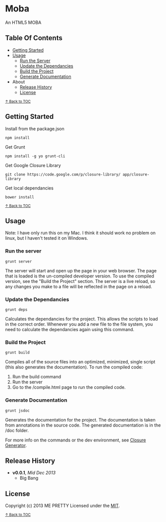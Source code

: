 # Moba

An HTML5 MOBA

## Table Of Contents

* [Getting Started](#getting-started)
* [Usage](#usage)
  - [Run the Server](#run-the-server)
  - [Update the Dependancies](#update-the-dependancies)
  - [Build the Project](#build-the-project)
  - [Generate Documentation](#generate-documentation)
* About
  - [Release History](#release-history)
  - [License](#license)


<sup>[↑ Back to TOC](#table-of-contents)</sup>


## Getting Started

Install from the package.json
```shell
npm install
```

Get Grunt
```shell
npm install -g yo grunt-cli
```

Get Google Closure Library
```shell
git clone https://code.google.com/p/closure-library/ app/closure-library
```

Get local dependancies
```shell
bower install
```

<sup>[↑ Back to TOC](#table-of-contents)</sup>

## Usage

Note: I have only run this on my Mac. I think it should work no problem on linux, but I haven't tested it on Windows.

### Run the server

```
grunt server
```

The server will start and open up the page in your web browser. The page that is loaded is the un-compiled developer version. To use the compiled version, see the "Build the Project" section. The server is a live reload, so any changes you make to a file will be reflected in the page on a reload. 

### Update the Dependancies

```
grunt deps
```

Calculates the dependancies for the project. This allows the scripts to load in the correct order. Whenever you add a new file to the file system, you need to calculate the dependancies again using this command.

### Build the Project

```
grunt build
```

Compiles all of the source files into an optimized, minimized, single script (this also generates the documentation). To run the compiled code:

1. Run the build command
2. Run the server 
3. Go to the /compile.html page to run the compiled code.

### Generate Documentation

```
grunt jsdoc
```

Generates the documentation for the project. The documentation is taken from annotations in the source code. The generated documentation is in the /doc folder.

For more info on the commands or the dev environment, see [Closure Generator][closure-gen].

## Release History
- **v0.0.1**, *Mid Dec 2013*
  - Big Bang

## License
Copyright (c) 2013 ME PRETTY
Licensed under the [MIT](LICENSE-MIT).

<sup>[↑ Back to TOC](#table-of-contents)</sup>

[closure-library]: https://developers.google.com/closure/library/ "Google Closure Library"
[closure-tools]: https://developers.google.com/closure/ "Google Closure Tools"
[grunt]: http://gruntjs.com/
[Getting Started]: https://github.com/gruntjs/grunt/wiki/Getting-started
[package.json]: https://npmjs.org/doc/json.html
[Gruntfile]: https://github.com/gruntjs/grunt/wiki/Sample-Gruntfile "Grunt's Gruntfile.js"
[yeoman]: http://yeoman.io/ "yeoman Modern Workflows for Modern Webapps"
[bower]:http://twitter.github.com/bower/ "THE BROWSER PACKAGE MANAGER html, css, and javascript"
[closure-gen]:https://github.com/closureplease/generator-closure
